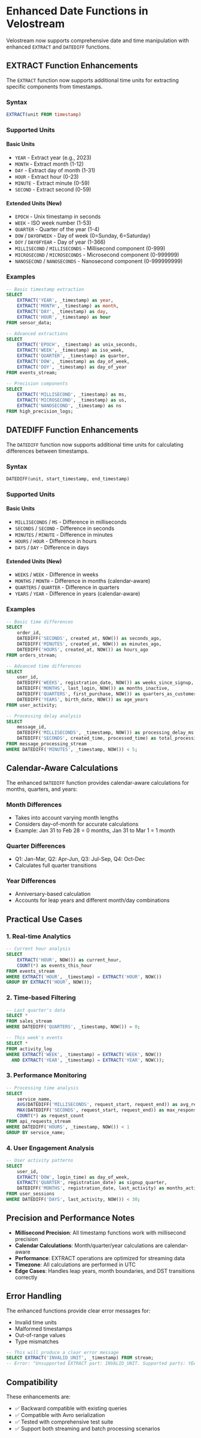 # Enhanced Date Functions in Velostream

Velostream now supports comprehensive date and time manipulation with enhanced `EXTRACT` and `DATEDIFF` functions.

## EXTRACT Function Enhancements

The `EXTRACT` function now supports additional time units for extracting specific components from timestamps.

### Syntax
```sql
EXTRACT(unit FROM timestamp)
```

### Supported Units

#### Basic Units
- `YEAR` - Extract year (e.g., 2023)
- `MONTH` - Extract month (1-12)
- `DAY` - Extract day of month (1-31)
- `HOUR` - Extract hour (0-23)
- `MINUTE` - Extract minute (0-59)
- `SECOND` - Extract second (0-59)

#### Extended Units (New)
- `EPOCH` - Unix timestamp in seconds
- `WEEK` - ISO week number (1-53)
- `QUARTER` - Quarter of the year (1-4)
- `DOW` / `DAYOFWEEK` - Day of week (0=Sunday, 6=Saturday)
- `DOY` / `DAYOFYEAR` - Day of year (1-366)
- `MILLISECOND` / `MILLISECONDS` - Millisecond component (0-999)
- `MICROSECOND` / `MICROSECONDS` - Microsecond component (0-999999)
- `NANOSECOND` / `NANOSECONDS` - Nanosecond component (0-999999999)

### Examples

```sql
-- Basic timestamp extraction
SELECT 
    EXTRACT('YEAR', _timestamp) as year,
    EXTRACT('MONTH', _timestamp) as month,
    EXTRACT('DAY', _timestamp) as day,
    EXTRACT('HOUR', _timestamp) as hour
FROM sensor_data;

-- Advanced extractions  
SELECT
    EXTRACT('EPOCH', _timestamp) as unix_seconds,
    EXTRACT('WEEK', _timestamp) as iso_week,
    EXTRACT('QUARTER', _timestamp) as quarter,
    EXTRACT('DOW', _timestamp) as day_of_week,
    EXTRACT('DOY', _timestamp) as day_of_year
FROM events_stream;

-- Precision components
SELECT
    EXTRACT('MILLISECOND', _timestamp) as ms,
    EXTRACT('MICROSECOND', _timestamp) as us,
    EXTRACT('NANOSECOND', _timestamp) as ns
FROM high_precision_logs;
```

## DATEDIFF Function Enhancements

The `DATEDIFF` function now supports additional time units for calculating differences between timestamps.

### Syntax
```sql
DATEDIFF(unit, start_timestamp, end_timestamp)
```

### Supported Units

#### Basic Units
- `MILLISECONDS` / `MS` - Difference in milliseconds
- `SECONDS` / `SECOND` - Difference in seconds  
- `MINUTES` / `MINUTE` - Difference in minutes
- `HOURS` / `HOUR` - Difference in hours
- `DAYS` / `DAY` - Difference in days

#### Extended Units (New)
- `WEEKS` / `WEEK` - Difference in weeks
- `MONTHS` / `MONTH` - Difference in months (calendar-aware)
- `QUARTERS` / `QUARTER` - Difference in quarters
- `YEARS` / `YEAR` - Difference in years (calendar-aware)

### Examples

```sql
-- Basic time differences
SELECT 
    order_id,
    DATEDIFF('SECONDS', created_at, NOW()) as seconds_ago,
    DATEDIFF('MINUTES', created_at, NOW()) as minutes_ago,
    DATEDIFF('HOURS', created_at, NOW()) as hours_ago
FROM orders_stream;

-- Advanced time differences
SELECT
    user_id,
    DATEDIFF('WEEKS', registration_date, NOW()) as weeks_since_signup,
    DATEDIFF('MONTHS', last_login, NOW()) as months_inactive,
    DATEDIFF('QUARTERS', first_purchase, NOW()) as quarters_as_customer,
    DATEDIFF('YEARS', birth_date, NOW()) as age_years
FROM user_activity;

-- Processing delay analysis
SELECT
    message_id,
    DATEDIFF('MILLISECONDS', _timestamp, NOW()) as processing_delay_ms,
    DATEDIFF('SECONDS', created_time, processed_time) as total_processing_time
FROM message_processing_stream
WHERE DATEDIFF('MINUTES', _timestamp, NOW()) < 5;
```

## Calendar-Aware Calculations

The enhanced `DATEDIFF` function provides calendar-aware calculations for months, quarters, and years:

### Month Differences
- Takes into account varying month lengths
- Considers day-of-month for accurate calculations
- Example: Jan 31 to Feb 28 = 0 months, Jan 31 to Mar 1 = 1 month

### Quarter Differences  
- Q1: Jan-Mar, Q2: Apr-Jun, Q3: Jul-Sep, Q4: Oct-Dec
- Calculates full quarter transitions

### Year Differences
- Anniversary-based calculation
- Accounts for leap years and different month/day combinations

## Practical Use Cases

### 1. Real-time Analytics
```sql
-- Current hour analysis
SELECT 
    EXTRACT('HOUR', NOW()) as current_hour,
    COUNT(*) as events_this_hour
FROM events_stream
WHERE EXTRACT('HOUR', _timestamp) = EXTRACT('HOUR', NOW())
GROUP BY EXTRACT('HOUR', NOW());
```

### 2. Time-based Filtering
```sql
-- Last quarter's data
SELECT *
FROM sales_stream 
WHERE DATEDIFF('QUARTERS', _timestamp, NOW()) = 0;

-- This week's events
SELECT *
FROM activity_log
WHERE EXTRACT('WEEK', _timestamp) = EXTRACT('WEEK', NOW())
  AND EXTRACT('YEAR', _timestamp) = EXTRACT('YEAR', NOW());
```

### 3. Performance Monitoring
```sql
-- Processing time analysis
SELECT
    service_name,
    AVG(DATEDIFF('MILLISECONDS', request_start, request_end)) as avg_response_ms,
    MAX(DATEDIFF('SECONDS', request_start, request_end)) as max_response_sec,
    COUNT(*) as request_count
FROM api_requests_stream
WHERE DATEDIFF('HOURS', _timestamp, NOW()) < 1
GROUP BY service_name;
```

### 4. User Engagement Analysis
```sql
-- User activity patterns
SELECT
    user_id,
    EXTRACT('DOW', login_time) as day_of_week,
    EXTRACT('QUARTER', registration_date) as signup_quarter,
    DATEDIFF('MONTHS', registration_date, last_activity) as months_active
FROM user_sessions
WHERE DATEDIFF('DAYS', last_activity, NOW()) < 30;
```

## Precision and Performance Notes

- **Millisecond Precision**: All timestamp functions work with millisecond precision
- **Calendar Calculations**: Month/quarter/year calculations are calendar-aware
- **Performance**: EXTRACT operations are optimized for streaming data
- **Timezone**: All calculations are performed in UTC
- **Edge Cases**: Handles leap years, month boundaries, and DST transitions correctly

## Error Handling

The enhanced functions provide clear error messages for:
- Invalid time units
- Malformed timestamps  
- Out-of-range values
- Type mismatches

```sql
-- This will produce a clear error message
SELECT EXTRACT('INVALID_UNIT', _timestamp) FROM stream; 
-- Error: "Unsupported EXTRACT part: INVALID_UNIT. Supported parts: YEAR, MONTH, DAY, HOUR, MINUTE, SECOND, DOW, DOY, EPOCH, WEEK, QUARTER, MILLISECOND, MICROSECOND, NANOSECOND"
```

## Compatibility

These enhancements are:
- ✅ Backward compatible with existing queries
- ✅ Compatible with Avro serialization
- ✅ Tested with comprehensive test suite
- ✅ Support both streaming and batch processing scenarios